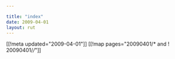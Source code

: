 ```yaml
---

title: "index"
date: 2009-04-01
layout: rut
---
```


[[!meta updated="2009-04-01"]]
[[!map pages="20090401/* and ! 20090401/*/*"]]
